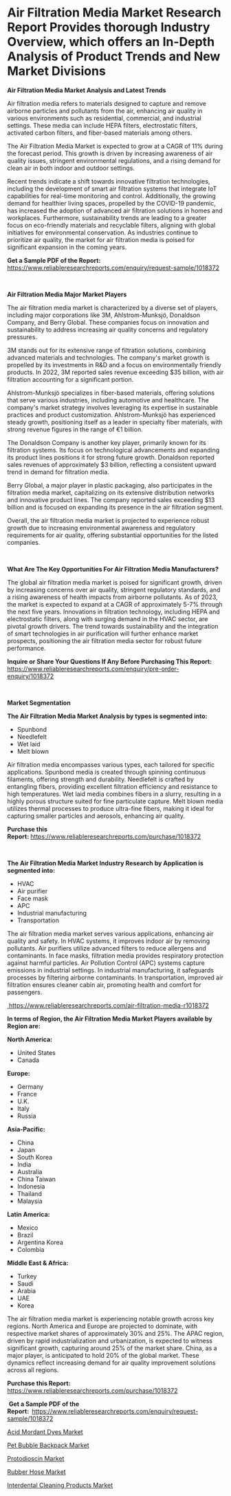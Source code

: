<p><h1>Air Filtration Media Market Research Report Provides thorough Industry Overview, which offers an In-Depth Analysis of Product Trends and New Market Divisions</h1></p><p><strong>Air Filtration Media Market Analysis and Latest Trends</strong></p>
<p><p>Air filtration media refers to materials designed to capture and remove airborne particles and pollutants from the air, enhancing air quality in various environments such as residential, commercial, and industrial settings. These media can include HEPA filters, electrostatic filters, activated carbon filters, and fiber-based materials among others. </p><p>The Air Filtration Media Market is expected to grow at a CAGR of 11% during the forecast period. This growth is driven by increasing awareness of air quality issues, stringent environmental regulations, and a rising demand for clean air in both indoor and outdoor settings. </p><p>Recent trends indicate a shift towards innovative filtration technologies, including the development of smart air filtration systems that integrate IoT capabilities for real-time monitoring and control. Additionally, the growing demand for healthier living spaces, propelled by the COVID-19 pandemic, has increased the adoption of advanced air filtration solutions in homes and workplaces. Furthermore, sustainability trends are leading to a greater focus on eco-friendly materials and recyclable filters, aligning with global initiatives for environmental conservation. As industries continue to prioritize air quality, the market for air filtration media is poised for significant expansion in the coming years.</p></p>
<p><strong>Get a Sample PDF of the Report:&nbsp;</strong> <a href="https://www.reliableresearchreports.com/enquiry/request-sample/1018372">https://www.reliableresearchreports.com/enquiry/request-sample/1018372</a></p>
<p>&nbsp;</p>
<p><strong>Air Filtration Media Major Market Players</strong></p>
<p><p>The air filtration media market is characterized by a diverse set of players, including major corporations like 3M, Ahlstrom-Munksjö, Donaldson Company, and Berry Global. These companies focus on innovation and sustainability to address increasing air quality concerns and regulatory pressures.</p><p>3M stands out for its extensive range of filtration solutions, combining advanced materials and technologies. The company's market growth is propelled by its investments in R&D and a focus on environmentally friendly products. In 2022, 3M reported sales revenue exceeding $35 billion, with air filtration accounting for a significant portion.</p><p>Ahlstrom-Munksjö specializes in fiber-based materials, offering solutions that serve various industries, including automotive and healthcare. The company's market strategy involves leveraging its expertise in sustainable practices and product customization. Ahlstrom-Munksjö has experienced steady growth, positioning itself as a leader in specialty fiber materials, with strong revenue figures in the range of €1 billion.</p><p>The Donaldson Company is another key player, primarily known for its filtration systems. Its focus on technological advancements and expanding its product lines positions it for strong future growth. Donaldson reported sales revenues of approximately $3 billion, reflecting a consistent upward trend in demand for filtration media.</p><p>Berry Global, a major player in plastic packaging, also participates in the filtration media market, capitalizing on its extensive distribution networks and innovative product lines. The company reported sales exceeding $13 billion and is focused on expanding its presence in the air filtration segment.</p><p>Overall, the air filtration media market is projected to experience robust growth due to increasing environmental awareness and regulatory requirements for air quality, offering substantial opportunities for the listed companies.</p></p>
<p>&nbsp;</p>
<p><strong>What Are The Key Opportunities For Air Filtration Media Manufacturers?</strong></p>
<p><p>The global air filtration media market is poised for significant growth, driven by increasing concerns over air quality, stringent regulatory standards, and a rising awareness of health impacts from airborne pollutants. As of 2023, the market is expected to expand at a CAGR of approximately 5-7% through the next five years. Innovations in filtration technology, including HEPA and electrostatic filters, along with surging demand in the HVAC sector, are pivotal growth drivers. The trend towards sustainability and the integration of smart technologies in air purification will further enhance market prospects, positioning the air filtration media sector for robust future performance.</p></p>
<p><strong>Inquire or Share Your Questions If Any Before Purchasing This Report:</strong> <a href="https://www.reliableresearchreports.com/enquiry/pre-order-enquiry/1018372">https://www.reliableresearchreports.com/enquiry/pre-order-enquiry/1018372</a></p>
<p>&nbsp;</p>
<p><strong>Market Segmentation</strong></p>
<p><strong>The Air Filtration Media Market Analysis by types is segmented into:</strong></p>
<p><ul><li>Spunbond</li><li>Needlefelt</li><li>Wet laid</li><li>Melt blown</li></ul></p>
<p><p>Air filtration media encompasses various types, each tailored for specific applications. Spunbond media is created through spinning continuous filaments, offering strength and durability. Needlefelt is crafted by entangling fibers, providing excellent filtration efficiency and resistance to high temperatures. Wet laid media combines fibers in a slurry, resulting in a highly porous structure suited for fine particulate capture. Melt blown media utilizes thermal processes to produce ultra-fine fibers, making it ideal for capturing smaller particles and aerosols, enhancing air quality.</p></p>
<p><strong>Purchase this Report:&nbsp;</strong><a href="https://www.reliableresearchreports.com/purchase/1018372">https://www.reliableresearchreports.com/purchase/1018372</a></p>
<p>&nbsp;</p>
<p><strong>The Air Filtration Media Market Industry Research by Application is segmented into:</strong></p>
<p><ul><li>HVAC</li><li>Air purifier</li><li>Face mask</li><li>APC</li><li>Industrial manufacturing</li><li>Transportation</li></ul></p>
<p><p>The air filtration media market serves various applications, enhancing air quality and safety. In HVAC systems, it improves indoor air by removing pollutants. Air purifiers utilize advanced filters to reduce allergens and contaminants. In face masks, filtration media provides respiratory protection against harmful particles. Air Pollution Control (APC) systems capture emissions in industrial settings. In industrial manufacturing, it safeguards processes by filtering airborne contaminants. In transportation, improved air filtration ensures cleaner cabin air, promoting health and comfort for passengers.</p></p>
<p><a href="https://www.reliableresearchreports.com/air-filtration-media-r1018372">&nbsp;https://www.reliableresearchreports.com/air-filtration-media-r1018372</a></p>
<p><strong>In terms of Region, the Air Filtration Media Market Players available by Region are:</strong></p>
<p>
    <p> <strong> North America: </strong>
        <ul>
            <li>United States</li>
            <li>Canada</li>
        </ul>
        </p> 
    <p> <strong> Europe: </strong>
        <ul>
            <li>Germany</li>
            <li>France</li>
            <li>U.K.</li>
            <li>Italy</li>
            <li>Russia</li>
        </ul>
        </p> 
    <p> <strong> Asia-Pacific: </strong>
        <ul>
            <li>China</li>
            <li>Japan</li>
            <li>South Korea</li>
            <li>India</li>
            <li>Australia</li>
            <li>China Taiwan</li>
            <li>Indonesia</li>
            <li>Thailand</li>
            <li>Malaysia</li>
        </ul>
        </p> 
    <p> <strong> Latin America: </strong>
        <ul>
            <li>Mexico</li>
            <li>Brazil</li>
            <li>Argentina Korea</li>
            <li>Colombia</li>
        </ul>
        </p> 
    <p> <strong> Middle East & Africa: </strong>
        <ul>
            <li>Turkey</li>
            <li>Saudi</li>
            <li>Arabia</li>
            <li>UAE</li>
            <li>Korea</li>
        </ul>
    </p>
    </p>
<p><p>The air filtration media market is experiencing notable growth across key regions. North America and Europe are projected to dominate, with respective market shares of approximately 30% and 25%. The APAC region, driven by rapid industrialization and urbanization, is expected to witness significant growth, capturing around 25% of the market share. China, as a major player, is anticipated to hold 20% of the global market. These dynamics reflect increasing demand for air quality improvement solutions across all regions.</p></p>
<p><strong>Purchase this Report: </strong><a href="https://www.reliableresearchreports.com/purchase/1018372">https://www.reliableresearchreports.com/purchase/1018372</a></p>
<p>&nbsp;<strong>Get a Sample PDF of the Report:&nbsp;&nbsp;</strong><a href="https://www.reliableresearchreports.com/enquiry/request-sample/1018372">https://www.reliableresearchreports.com/enquiry/request-sample/1018372</a></p>
<p><strong></strong></p>
<p><p><a href="https://issuu.com/reportprime-2/docs/acid-mordant-dyes-market-size-2030._0b205da32d594b">Acid Mordant Dyes Market</a></p><p><a href="https://www.linkedin.com/pulse/pet-bubble-backpack-market-trends-focusing-insight-cwnle?trackingId=53B3VRYOQCKWhdhn2K7E6Q%3D%3D">Pet Bubble Backpack Market</a></p><p><a href="https://issuu.com/reportprime-2/docs/protodioscin-market-size-2030.pptx_839de9ef68168a">Protodioscin Market</a></p><p><a href="https://medium.com/@ikeschumm18/the-rubber-hose-market-is-anticipated-to-experience-significant-growth-with-a-projected-cagr-of-47f42c5ea39e">Rubber Hose Market</a></p><p><a href="https://www.linkedin.com/pulse/comprehensive-look-product-type-interdental-brushtoothpicksdental-pd2ke?trackingId=H23EGvtXRA%2Blc7Hv5SS7VQ%3D%3D">Interdental Cleaning Products Market</a></p></p>